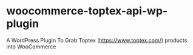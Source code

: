 # woocommerce-toptex-api-wp-plugin

A WordPress Plugin To Grab Toptex (https://www.toptex.com/) products into WooCommerce